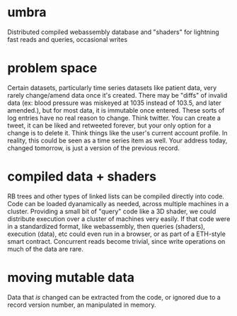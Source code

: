 # umbra
Distributed compiled webassembly database and "shaders" for lightning fast reads and queries, occasional writes

# problem space
Certain datasets, particularly time series datasets like patient data, very rarely change/amend data once it's created. There may be "diffs" of invalid data (ex: blood pressure was miskeyed at 1035 instead of 103.5, and later amended.), but for most data, it is immutable once entered. These sorts of log entries have no real reason to change. Think twitter.  You can create a tweet, it can be liked and retweeted forever, but your only option for a change is to delete it. Think things like the user's current account profile. In reality, this could be seen as a time series item as well. Your address today, changed tomorrow, is just a version of the previous record.

# compiled data + shaders
RB trees and other types of linked lists can be compiled directly into code. Code can be loaded dyanamically as needed, across multiple machines in a cluster.  Providing a small bit of "query" code like a 3D shader, we could distribute execution over a cluster of machines very easily. If that code were in a standardized format, like webassembly, then queries (shaders), execution (data), etc could even run in a browser, or as part of a ETH-style smart contract.  Concurrent reads become trivial, since write operations on much of the data are rare.

# moving mutable data
Data that *is* changed can be extracted from the code, or ignored due to a record version number, an manipulated in memory.
